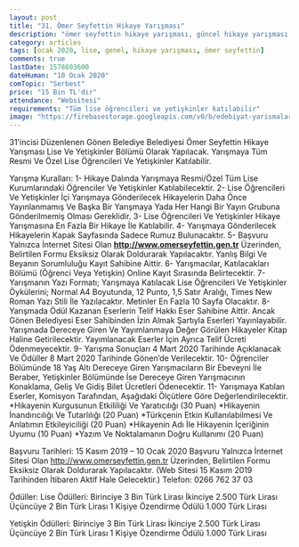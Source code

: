 ```yaml
---
layout: post
title: "31. Ömer Seyfettin Hikaye Yarışması"
description: "ömer seyfettin hikaye yarışması, güncel hikaye yarışması 2020, para ödüllü yarışmalar 2020"
category: articles
tags: [ocak 2020, lise, genel, hikaye yarışması, ömer seyfettin]
comments: true
lastDate: 1578603600
dateHuman: "10 Ocak 2020"
comTopic: "Serbest"
price: "15 Bin TL'dir"
attendance: "Websitesi"
requirements: "Tüm lise öğrencileri ve yetişkinler katılabilir"  
image: "https://firebasestorage.googleapis.com/v0/b/edebiyat-yarismalari.appspot.com/o/31-omer-seyfettin-hikaye-yarismasi-2020.jpg?alt=media&token=cfb6662d-3fad-4d2f-92ca-a257f0d74603"
---
```


31'incisi Düzenlenen Gönen Belediye Belediyesi Ömer Seyfettin Hikaye Yarışması Lise Ve Yetişkinler Bölümü Olarak Yapılacak. Yarışmaya Tüm Resmi Ve Özel Lise Öğrencileri Ve Yetişkinler Katılabilir.

Yarışma Kuralları:
1- Hikaye Dalında Yarışmaya Resmi/Özel Tüm Lise Kurumlarındaki Öğrenciler Ve Yetişkinler Katılabilecektir.
2- Lise Öğrencileri Ve Yetişkinler İçi Yarışmaya Gönderilecek Hikayelerin Daha Önce Yayınlanmamış Ve Başka Bir Yarışmaya Yada Her Hangi Bir Yayın Grubuna Gönderilmemiş Olması Gereklidir.
3- Lise Öğrencileri Ve Yetişkinler Hikaye Yarışmasına En Fazla Bir Hikaye İle Katılabilir.
4- Yarışmaya Gönderilecek Hikayelerin Kapak Sayfasında Sadece Rumuz Bulunacaktır.
5- Başvuru Yalnızca İnternet Sitesi Olan **http://www.omerseyfettin.gen.tr** Üzerinden, Belirtilen Formu Eksiksiz Olarak Doldurarak Yapılacaktır. Yanlış Bilgi Ve Beyanın Sorumluluğu Kayıt Sahibine Aittir.
6- Yarışmacılar, Katılacakları Bölümü (Öğrenci Veya Yetişkin) Online Kayıt Sırasında Belirtecektir.
7- Yarışmanın Yazı Formatı; Yarışmaya Katılacak Lise Öğrencileri Ve Yetişkinler Öykülerini; Normal A4 Boyutunda, 12 Punto, 1,5 Satır Aralığı, Times New Roman Yazı Stili İle Yazılacaktır. Metinler En Fazla 10 Sayfa Olacaktır.
8- Yarışmada Ödül Kazanan Eserlerin Telif Hakkı Eser Sahibine Aittir. Ancak Gönen Belediyesi Eser Sahibinden İzin Almak Şartıyla Eserleri Yayınlayabilir. Yarışmada Dereceye Giren Ve Yayımlanmaya Değer Görülen Hikayeler Kitap Haline Getirilecektir. Yayımlanacak Eserler İçin Ayrıca Telif Ücreti Ödenmeyecektir.
9- Yarışma Sonuçları 4 Mart 2020 Tarihinde Açıklanacak Ve Ödüller 8 Mart 2020 Tarihinde Gönen’de Verilecektir.
10- Öğrenciler Bölümünde 18 Yaş Altı Dereceye Giren Yarışmacıların Bir Ebeveyni İle Beraber, Yetişkinler Bölümünde İse Dereceye Giren Yarışmacının Konaklama, Geliş Ve Gidiş Bilet Ücretleri Ödenecektir.
11- Yarışmaya Katılan Eserler, Komisyon Tarafından, Aşağıdaki Ölçütlere Göre Değerlendirilecektir.
    *Hikayenin Kurgusunun Etkililiği Ve Yaratıcılığı (30 Puan)
    *Hikayenin İnandırıcılığı Ve Tutarlılığı (20 Puan)
    *Türkçenin Etkin Kullanılabilmesi Ve Anlatımın Etkileyiciliği (20 Puan)
    *Hikayenin Adı İle Hikayenin İçeriğinin Uyumu (10 Puan)
    *Yazım Ve Noktalamanın Doğru Kullanımı (20 Puan)

Başvuru Tarihleri: 15 Kasım 2019 – 10 Ocak 2020
Başvuru Yalnızca İnternet Sitesi Olan http://www.omerseyfettin.gen.tr Üzerinden, Belirtilen Formu Eksiksiz Olarak Doldurarak Yapılacaktır. (Web Sitesi 15 Kasım 2019 Tarihinden İtibaren Aktif Hale Gelecektir.)
Telefon: 0266 762 37 03

Ödüller:
Lise Ödülleri:
Birinciye 3 Bin Türk Lirası
İkinciye 2.500 Türk Lirası
Üçüncüye 2 Bin Türk Lirası
1 Kişiye Özendirme Ödülü 1.000 Türk Lirası

Yetişkin Ödülleri:
Birinciye 3 Bin Türk Lirası
İkinciye 2.500 Türk Lirası
Üçüncüye 2 Bin Türk Lirası
1 Kişiye Özendirme Ödülü 1.000 Türk Lirası